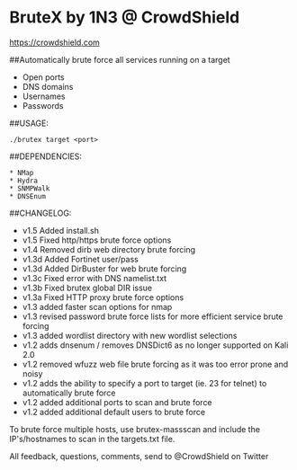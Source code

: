 # BruteX by 1N3 @ CrowdShield
https://crowdshield.com 

##Automatically brute force all services running on a target

* Open ports
* DNS domains
* Usernames
* Passwords

##USAGE:
```
./brutex target <port>
```

##DEPENDENCIES:
```
* NMap
* Hydra
* SNMPWalk
* DNSEnum
```

##CHANGELOG:
* v1.5 Added install.sh
* v1.5 Fixed http/https brute force options
* v1.4 Removed dirb web directory brute forcing
* v1.3d Added Fortinet user/pass 
* v1.3d Added DirBuster for web brute forcing
* v1.3c Fixed error with DNS namelist.txt
* v1.3b Fixed brutex global DIR issue
* v1.3a Fixed HTTP proxy brute force options
* v1.3 added faster scan options for nmap
* v1.3 revised password brute force lists for more efficient service brute forcing
* v1.3 added wordlist directory with new wordlist selections
* v1.2 adds dnsenum / removes DNSDict6 as no longer supported on Kali 2.0
* v1.2 removed wfuzz web file brute forcing as it was too error prone and noisy
* v1.2 adds the ability to specify a port to target (ie. 23 for telnet) to automatically brute force
* v1.2 added additional ports to scan and brute force
* v1.2 added additional default users to brute force

To brute force multiple hosts, use brutex-massscan and include the IP's/hostnames to scan in the targets.txt file.

All feedback, questions, comments, send to @CrowdShield on Twitter

